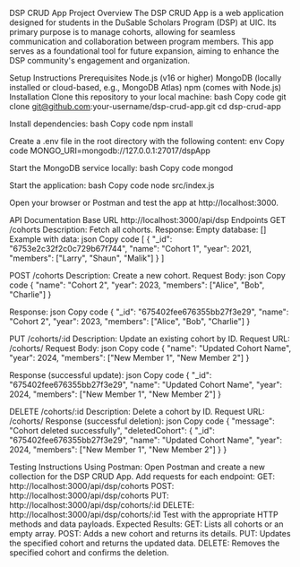 DSP CRUD App
Project Overview
The DSP CRUD App is a web application designed for students in the DuSable Scholars Program (DSP) at UIC. Its primary purpose is to manage cohorts, allowing for seamless communication and collaboration between program members. This app serves as a foundational tool for future expansion, aiming to enhance the DSP community's engagement and organization.

Setup Instructions
Prerequisites
Node.js (v16 or higher)
MongoDB (locally installed or cloud-based, e.g., MongoDB Atlas)
npm (comes with Node.js)
Installation
Clone this repository to your local machine:
bash
Copy code
git clone git@github.com:your-username/dsp-crud-app.git
cd dsp-crud-app


Install dependencies:
bash
Copy code
npm install


Create a .env file in the root directory with the following content:
env
Copy code
MONGO_URI=mongodb://127.0.0.1:27017/dspApp


Start the MongoDB service locally:
bash
Copy code
mongod


Start the application:
bash
Copy code
node src/index.js


Open your browser or Postman and test the app at http://localhost:3000.

API Documentation
Base URL
http://localhost:3000/api/dsp
Endpoints
GET /cohorts
Description: Fetch all cohorts.
Response:
Empty database: []
Example with data:
json
Copy code
[
  {
    "_id": "6753e2c32f2c0c729b67f744",
    "name": "Cohort 1",
    "year": 2021,
    "members": ["Larry", "Shaun", "Malik"]
  }
]


POST /cohorts
Description: Create a new cohort.
Request Body:
json
Copy code
{
  "name": "Cohort 2",
  "year": 2023,
  "members": ["Alice", "Bob", "Charlie"]
}


Response:
json
Copy code
{
  "_id": "675402fee676355bb27f3e29",
  "name": "Cohort 2",
  "year": 2023,
  "members": ["Alice", "Bob", "Charlie"]
}


PUT /cohorts/:id
Description: Update an existing cohort by ID.
Request URL: /cohorts/<id>
Request Body:
json
Copy code
{
  "name": "Updated Cohort Name",
  "year": 2024,
  "members": ["New Member 1", "New Member 2"]
}


Response (successful update):
json
Copy code
{
  "_id": "675402fee676355bb27f3e29",
  "name": "Updated Cohort Name",
  "year": 2024,
  "members": ["New Member 1", "New Member 2"]
}


DELETE /cohorts/:id
Description: Delete a cohort by ID.
Request URL: /cohorts/<id>
Response (successful deletion):
json
Copy code
{
  "message": "Cohort deleted successfully",
  "deletedCohort": {
    "_id": "675402fee676355bb27f3e29",
    "name": "Updated Cohort Name",
    "year": 2024,
    "members": ["New Member 1", "New Member 2"]
  }
}



Testing Instructions
Using Postman:
Open Postman and create a new collection for the DSP CRUD App.
Add requests for each endpoint:
GET: http://localhost:3000/api/dsp/cohorts
POST: http://localhost:3000/api/dsp/cohorts
PUT: http://localhost:3000/api/dsp/cohorts/:id
DELETE: http://localhost:3000/api/dsp/cohorts/:id
Test with the appropriate HTTP methods and data payloads.
Expected Results:
GET: Lists all cohorts or an empty array.
POST: Adds a new cohort and returns its details.
PUT: Updates the specified cohort and returns the updated data.
DELETE: Removes the specified cohort and confirms the deletion.


